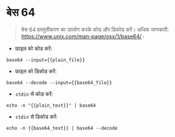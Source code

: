 # बेस 64

> बेस 64 प्रस्तुतीकरण का उपयोग करके कोड और डिकोड करें।
> अधिक जानकारी: <https://www.unix.com/man-page/osx/1/base64/>।

- फ़ाइल को कोड करें:

`base64 --input={{plain_file}}`

- फ़ाइल को डिकोड करें:

`base64 --decode --input={{base64_file}}`

- `stdin` से कोड करें:

`echo -n "{{plain_text}}" | base64`

- `stdin` से डिकोड करें:

`echo -n {{base64_text}} | base64 --decode`
